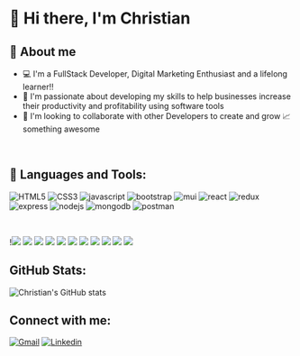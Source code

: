 # :wave: Hi there, I'm Christian 


## :book: About me 
- 💻 I'm a FullStack Developer, Digital Marketing Enthusiast and a lifelong learner!!
- 🏢 I'm passionate about developing my skills to help businesses increase their productivity and profitability using software tools
- 👯 I'm looking to collaborate with other Developers to create and grow 📈 something awesome


<br />

## :hammer: Languages and Tools:

![HTML5](https://img.shields.io/static/v1?message=HTML5&logo=html5&labelColor=5c5c5c&color=E34F26&logoColor=white&label=%20)
![CSS3](https://img.shields.io/static/v1?message=CSS3&logo=css3&labelColor=5c5c5c&color=1572B6&logoColor=white&label=%20)
![javascript](https://img.shields.io/static/v1?message=JavaScript&logo=javascript&labelColor=5c5c5c&color=F7DF1E&logoColor=white&label=%20)
![bootstrap](https://img.shields.io/static/v1?message=Bootstrap&logo=bootstrap&labelColor=5c5c5c&color=blueviolet&logoColor=white&label=%20)
![mui](https://img.shields.io/static/v1?message=MUI&logo=mui&labelColor=5c5c5c&color=0072E4&logoColor=white&label=%20)
![react](https://img.shields.io/static/v1?message=ReactJS&logo=react&labelColor=5c5c5c&color=1182c3&logoColor=white&label=%20)
![redux](https://img.shields.io/static/v1?message=Redux&logo=redux&labelColor=5c5c5c&color=764ABC&logoColor=white&label=%20)
![express](https://img.shields.io/static/v1?message=Express&logo=express&labelColor=5c5c5c&color=259DFF&logoColor=white&label=%20)
![nodejs](https://img.shields.io/static/v1?message=NodeJS&logo=node.js&labelColor=5c5c5c&color=026E00&logoColor=white&label=%20)
![mongodb](https://img.shields.io/static/v1?message=MongoDB&logo=mongodb&labelColor=5c5c5c&color=brightgreen&logoColor=white&label=%20)
![postman](https://img.shields.io/static/v1?message=Postman&logo=postman&labelColor=5c5c5c&color=FF6C37&logoColor=white&label=%20)

<br />

!<image src="https://img.shields.io/badge/HTML5-E34F26?style=for-the-badge&logo=html5&logoColor=white" /> 
<image src="https://img.shields.io/badge/CSS-239120?&style=for-the-badge&logo=css3&logoColor=white" /> 
<image src="https://img.shields.io/badge/Bootstrap-563D7C?style=for-the-badge&logo=bootstrap&logoColor=white"> 
<image src="https://img.shields.io/badge/JavaScript-F7DF1E?style=for-the-badge&logo=javascript&logoColor=black"> 
<image src="https://img.shields.io/badge/React-20232A?style=for-the-badge&logo=react&logoColor=61DAFB"> 
<image src="https://img.shields.io/badge/Node.js-43853D?style=for-the-badge&logo=node.js&logoColor=white"> 
<image src="https://img.shields.io/badge/GitHub-100000?style=for-the-badge&logo=github&logoColor=white"> 
<image src="https://img.shields.io/badge/Express.js-404D59?style=for-the-badge">
<image src="https://img.shields.io/badge/PostgreSQL-316192?style=for-the-badge&logo=postgresql&logoColor=white"> 
<image src="https://img.shields.io/badge/MongoDB-4EA94B?style=for-the-badge&logo=mongodb&logoColor=white"> 
<image src="https://img.shields.io/badge/Heroku-430098?style=for-the-badge&logo=heroku&logoColor=white">
    

## GitHub Stats:

![Christian's GitHub stats](https://github-readme-stats.vercel.app/api?username=crankobil&show_icons=true&theme=dark)

## Connect with me:

[![Gmail](https://img.shields.io/badge/crankobil@gmail.com-D14836??style=flat&logo=gmail&logoColor=white&link=mailto:crankobil@gmail.com)](mailto:crankobil@gmail.com) 
[![Linkedin](https://img.shields.io/badge/LinkedIn-0077B5?style=flat&logo=linkedin&logoColor=white)](https://www.linkedin.com/in/christian-ankobil/)

